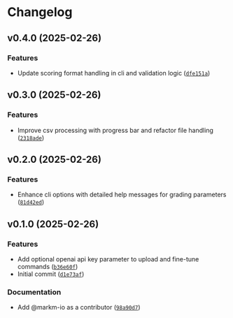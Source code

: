 # Changelog

## v0.4.0 (2025-02-26)

### Features

- Update scoring format handling in cli and validation logic ([`dfe151a`](https://github.com/markm-io/ai-essay-grader/commit/dfe151aa44af07ed6c5223eb2a85a81d80b6477b))

## v0.3.0 (2025-02-26)

### Features

- Improve csv processing with progress bar and refactor file handling ([`2318ade`](https://github.com/markm-io/ai-essay-grader/commit/2318adefd8fce0348d47c9495e47884ab8624c32))

## v0.2.0 (2025-02-26)

### Features

- Enhance cli options with detailed help messages for grading parameters ([`81d42ed`](https://github.com/markm-io/ai-essay-grader/commit/81d42ed9463e9544d922bdd394bcf6e240f78890))

## v0.1.0 (2025-02-26)

### Features

- Add optional openai api key parameter to upload and fine-tune commands ([`b36e60f`](https://github.com/markm-io/ai-essay-grader/commit/b36e60fe81f116a5246ce1b94faabf8fff4ce689))
- Initial commit ([`d1e73af`](https://github.com/markm-io/ai-essay-grader/commit/d1e73afb484a1f06d0d586496bc20e8e9c51032c))

### Documentation

- Add @markm-io as a contributor ([`98a90d7`](https://github.com/markm-io/ai-essay-grader/commit/98a90d7dbf63129de2e44e01bdef9a170e59965d))
